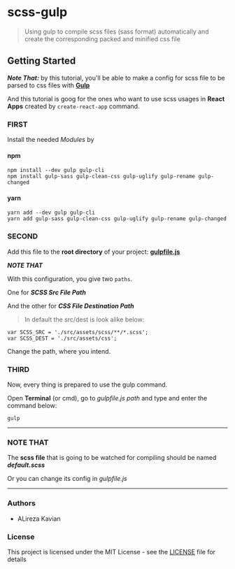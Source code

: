 # scss-gulp
> Using gulp to compile scss files (sass format) automatically and create the corresponding packed and minified css file

## Getting Started

***Note That:*** by this tutorial, you'll be able to make a config for scss file to be parsed to css files with **[Gulp](https://gulpjs.com/)**  

And this tutorial is goog for the ones who want to use scss usages in **React Apps** created by `create-react-app` command.

### FIRST
Install the needed *Modules* by

#### npm
```
npm install --dev gulp gulp-cli
npm install gulp-sass gulp-clean-css gulp-uglify gulp-rename gulp-changed
```

#### yarn
```
yarn add --dev gulp gulp-cli
yarn add gulp-sass gulp-clean-css gulp-uglify gulp-rename gulp-changed
```

### SECOND
Add this file to the **root directory** of your project: **[gulpfile.js](./gulpfile.js)**

***NOTE THAT***

With this configuration, you give two `paths`.

One for ***SCSS Src File Path***

And the other for ***CSS File Destination Path***

> In default the src/dest is look alike below:
```
var SCSS_SRC = './src/assets/scss/**/*.scss';
var SCSS_DEST = './src/assets/css';
```

Change the path, where you intend.

### THIRD
Now, every thing is prepared to use the gulp command.

Open **Terminal** (or cmd), go to *gulpfile.js path* and type and enter the command below:
```
gulp
```

<hr />

### NOTE THAT
The **scss file** that is going to be watched for compiling should be named ***default.scss***

Or you can change its config in *gulpfile.js*

<hr />


### Authors
- ALireza Kavian

### License
This project is licensed under the MIT License - see the [LICENSE](./LICENSE) file for details
